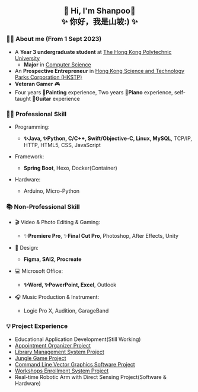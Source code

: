 ##  <center> 👋 Hi, I'm Shanpoo👋  <br> ✨ 你好，我是山坡:) ✨

### 👨‍🎓 About me (From 1 Sept 2023)
- A **Year 3 undergraduate student** at [The Hong Kong Polytechnic University](https://www.polyu.edu.hk/)
  - **Major** in [Computer Science](https://www.polyu.edu.hk/comp/)
- An **Prospective Entrepreneur** in [Hong Kong Science and Technology Parks Corporation (HKSTP)](https://www.hkstp.org/)
- **Veteran Gamer** 🎮 
- Four years 🎨**Painting** experience, Two years 🎹**Piano** experience, self-taught 🎸**Guitar** experience

### 🧑‍💻 Professional Skill

- Programming:
  - **✨Java, ✨Python, C/C++, Swift/Objective-C, Linux, MySQL**, TCP/IP, HTTP, HTML5, CSS, JavaScript

- Framework:
  - **Spring Boot**, Hexo, Docker(Container)
  
- Hardware:
  - Arduino, Micro-Python

### 📚 Non-Professional Skill

- 🎬 Video & Photo Editing & Gaming:
  - ✨**Premiere Pro**, ✨**Final Cut Pro**, Photoshop, After Effects, Unity

- 🧩 Design:
  - **Figma, SAI2, Procreate**

- 💻 Microsoft Office:
  - **✨Word, ✨PowerPoint, Excel**, Outlook

- 🎧 Music Production & Instrument:
  - Logic Pro X, Audition, GarageBand

### 💡 Project Experience
- Educational Application Development(Still Working)
- [Appointment Organizer Project](https://github.com/ShanpooO/Appointment_Organizer_Project)
- [Library Management System Project](https://github.com/ShanpooO/Library_Management_System_Project)
- [Jungle Game Project](https://github.com/ShanpooO/Jungle_Game_Project)
- [Command Line Vector Graphics Software Project](https://github.com/ShanpooO/Command-Line_Vector_Graphics_Software)
- [Workshops Enrollment System Project](https://github.com/ShanpooO/Workshops_Enrollment_System_Project)
- Real-time Robotic Arm with Direct Sensing Project(Software & Hardware)
<!--
**ShanpooO/ShanpooO** is a ✨ _special_ ✨ repository because its `README.md` (this file) appears on your GitHub profile.

Here are some ideas to get you started:

- 🔭 I’m currently working on ...
- 🌱 I’m currently learning ...
- 👯 I’m looking to collaborate on ...
- 🤔 I’m looking for help with ...
- 💬 Ask me about ...
- 📫 How to reach me: ...
- 😄 Pronouns: ...
- ⚡ Fun fact: ...
-->
